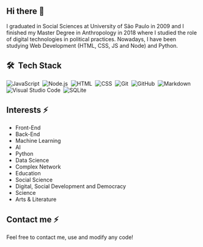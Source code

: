 ## Hi there 👋

I graduated in Social Sciences at University of São Paulo in 2009 and I finished my Master Degree in Anthropology in 2018 where I studied the role of digital technologies in political practices. 
Nowadays, I have been studying Web Development (HTML, CSS, JS and Node) and Python.

## 🛠 &nbsp;Tech Stack

![JavaScript](https://img.shields.io/badge/-JavaScript-05122A?style=flat&logo=javascript)&nbsp;
![Node.js](https://img.shields.io/badge/-Node.js-05122A?style=flat&logo=node.js)&nbsp;
![HTML](https://img.shields.io/badge/-HTML-05122A?style=flat&logo=HTML5)&nbsp;
![CSS](https://img.shields.io/badge/-CSS-05122A?style=flat&logo=CSS3&logoColor=1572B6)&nbsp;
![Git](https://img.shields.io/badge/-Git-05122A?style=flat&logo=git)&nbsp;
![GitHub](https://img.shields.io/badge/-GitHub-05122A?style=flat&logo=github)&nbsp;
![Markdown](https://img.shields.io/badge/-Markdown-05122A?style=flat&logo=markdown)&nbsp;
![Visual Studio Code](https://img.shields.io/badge/-Visual%20Studio%20Code-05122A?style=flat&logo=visual-studio-code&logoColor=007ACC)&nbsp;
![SQLite](https://img.shields.io/badge/-SQLite-05122A?style=flat&logo=sqlite)&nbsp;


## Interests ⚡

- Front-End 
- Back-End
- Machine Learning
- AI
- Python
- Data Science
- Complex Network
- Education
- Social Science
- Digital, Social Development and Democracy
- Science
- Arts & Literature

## Contact me ⚡

Feel free to contact me, use and modify any code!
